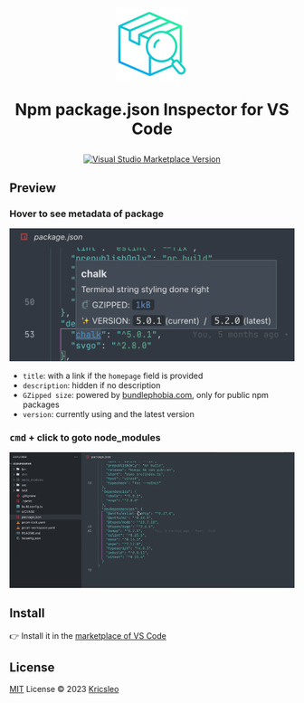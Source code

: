 <h1 align="center">
  <img src="./icon.png" alt="logo" width="128" />
  <p>Npm package.json Inspector for VS Code</p>
</h1>

<p align="center">
  <a href="https://marketplace.visualstudio.com/items?itemName=kricsleo.vscode-package-json-inspector" target="__blank"><img src="https://img.shields.io/visual-studio-marketplace/v/kricsleo.vscode-package-json-inspector.svg?color=eee&amp;label=VS%20Code%20Marketplace&logo=visual-studio-code" alt="Visual Studio Marketplace Version"></a>
</p>

## Preview

### Hover to see metadata of package

<p align="center">
  <img src="./screenshot/hover.png" alt="preview hover" />
</p>

- `title`: with a link if the `homepage` field is provided
- `description`: hidden if no description
- `GZipped size`: powered by [bundlephobia.com](https://bundlephobia.com), only for public npm packages
- `version`: currently using and the latest version

### **<kbd>cmd</kbd> + click** to goto node_modules

<p align="center">
  <img src="./screenshot/click.gif" alt="preview click" />
</p>

## Install

👉 Install it in the [marketplace of VS Code](https://marketplace.visualstudio.com/items?itemName=kricsleo.vscode-package-json-inspector)


## License

[MIT](./LICENSE) License © 2023 [Kricsleo](https://github.com/kricsleo)
